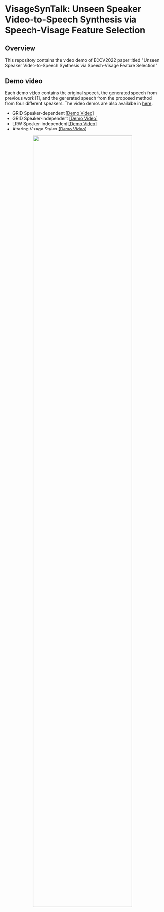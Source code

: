 # VisageSynTalk: Unseen Speaker Video-to-Speech Synthesis via Speech-Visage Feature Selection

## Overview
This repository contains the video demo of ECCV2022 paper titled "Unseen Speaker Video-to-Speech Synthesis via Speech-Visage Feature Selection"

## Demo video
Each demo video contains the original speech, the generated speech from previous work <a id="1">[1]</a>, and the generated speech from the proposed method from four different speakers. The video demos are also availalbe in [here](https://github.com/joannahong/visagesyntalk/tree/main/demo-videos).
- GRID Speaker-dependent [[Demo Video]]()
- GRID Speaker-independent [[Demo Video]]()
- LRW Speaker-independent [[Demo Video]]()
- Altering Visage Styles [[Demo Video]]()

<example>
 <p align="center">
  <img src="thumbnail.gif" width="80%" height="80%" /></p>
